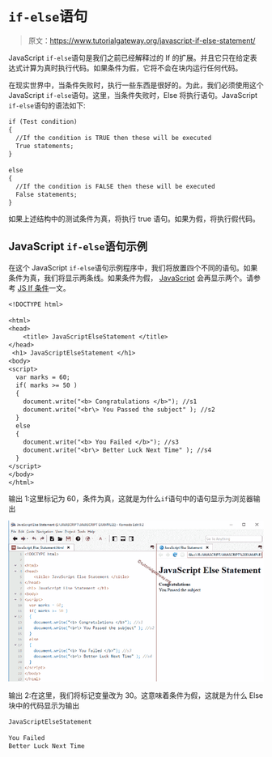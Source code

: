 # `if-else`语句

> 原文：<https://www.tutorialgateway.org/javascript-if-else-statement/>

JavaScript `if-else`语句是我们之前已经解释过的 If 的扩展。并且它只在给定表达式计算为真时执行代码。如果条件为假，它将不会在块内运行任何代码。

在现实世界中，当条件失败时，执行一些东西是很好的。为此，我们必须使用这个 JavaScript `if-else`语句。这里，当条件失败时，Else 将执行语句。JavaScript `if-else`语句的语法如下:

```
if (Test condition)
{
  //If the condition is TRUE then these will be executed
  True statements;
}

else
{
  //If the condition is FALSE then these will be executed
  False statements;
}
```

如果上述结构中的测试条件为真，将执行 true 语句。如果为假，将执行假代码。

## JavaScript `if-else`语句示例

在这个 JavaScript `if-else`语句示例程序中，我们将放置四个不同的语句。如果条件为真，我们将显示两条线。如果条件为假， [JavaScript](https://www.tutorialgateway.org/javascript/) 会再显示两个。请参考 [JS If 条件](https://www.tutorialgateway.org/javascript-if-statement/)一文。

```
<!DOCTYPE html>

<html>
<head>
    <title> JavaScriptElseStatement </title>
</head>
 <h1> JavaScriptElseStatement </h1>
<body>
<script>
  var marks = 60;
  if( marks >= 50 )
  {
    document.write("<b> Congratulations </b>"); //s1
    document.write("<br\> You Passed the subject" ); //s2
  }
  else
  {
    document.write("<b> You Failed </b>"); //s3
    document.write("<br\> Better Luck Next Time" ); //s4
  }
</script>
</body>
</html>
```

输出 1:这里标记为 60，条件为真，这就是为什么`if`语句中的语句显示为浏览器输出

![JavaScript If Else Statement 1](img/a80f2cc868df6932c04ab4a8f3d38b4f.png)

输出 2:在这里，我们将标记变量改为 30。这意味着条件为假，这就是为什么 Else 块中的代码显示为输出

```
JavaScriptElseStatement

You Failed
Better Luck Next Time
```